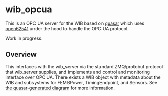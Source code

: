 # wib_opcua

This is an OPC UA server for the WIB based on [quasar](https://github.com/quasar-team/quasar)
which uses [open62541](https://open62541.org/) under the hood to handle the OPC
UA protocol. 

Work in progress.

## Overview

This interfaces with the wib_server via the standard ZMQ/protobuf protocol that
wib_server supplies, and implements and control and monitoring interface over
OPC UA. There exists a WIB object with metadata about the WIB and subsystems for
FEMBPower, TimingEndpoint, and Sensors. See [the quasar-generated diagram](Design/diagram.pdf) 
for more information.
